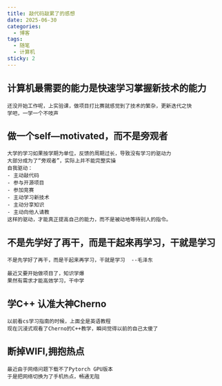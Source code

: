 ```yaml
---
title: 敲代码敲累了的感想
date: 2025-06-30
categories:
  - 博客
tags:
  - 随笔
  - 计算机
sticky: 2
---
```


## 计算机最需要的能力是快速学习掌握新技术的能力
    还没开始工作呢，上实验课，做项目打比赛就感觉到了技术的繁杂，更新迭代之快
    学吧，一学一个不吱声

## 做一个self—motivated，而不是旁观者
    大学的学习如果按学期为单位，反馈的周期过长，导致没有学习的驱动力
    大部分成为了“旁观者”，实际上并不能完整实操
    自我驱动：
    - 主动敲代码
    - 参与开源项目
    - 参加竞赛
    - 主动学习新技术
    - 主动分享知识
    - 主动向他人请教
    这样的驱动，才能真正提高自己的能力，而不是被动地等待别人的指令。

## 不是先学好了再干，而是干起来再学习，干就是学习

    不是先学好了再干，而是干起来再学习，干就是学习  --毛泽东

    最近又要开始做项目了，知识学爆
    果然有需求才能高效学习，干中学

## 学C++ 认准大神Cherno

    以前看cs学习指南的时候，上面全是英语教程
    现在沉浸式观看了Cherno的C++教学，瞬间觉得以前的自己太傻了

## 断掉WIFI,拥抱热点

    最近由于网络问题下载不了Pytorch GPU版本
    于是把网络切换为了手机热点，畅通无阻